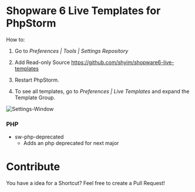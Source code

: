 # Shopware 6 Live Templates for PhpStorm

How to:

1) Go to *Preferences | Tools | Settings Repository*

2) Add Read-only Source https://github.com/shyim/shopware6-live-templates

3) Restart PhpStorm.

4) To see all templates, go to *Preferences | Live Templates* and expand the Template Group.

![Settings-Window](https://i.imgur.com/xJ8TAP2.png)

### PHP ###

* sw-php-deprecated
    * Adds an php deprecated for next major

# Contribute

You have a idea for a Shortcut? Feel free to create a Pull Request!
